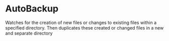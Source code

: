 # AutoBackup

Watches for the creation of new files or changes to existing files within a specified directory.
Then duplicates these created or changed files in a new and separate directory
